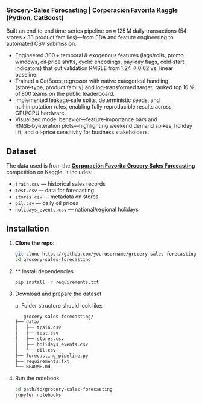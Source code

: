 ### Grocery‑Sales Forecasting | Corporación Favorita Kaggle (Python, CatBoost)
Built an end‑to‑end time‑series pipeline on ≈ 125 M daily transactions (54 stores × 33 product families)—from EDA and feature engineering to automated CSV submission.
- Engineered 300 + temporal & exogenous features (lags/rolls, promo windows, oil‑price shifts, cyclic encodings, pay‑day flags, cold‑start indicators) that cut validation RMSLE from 1.24 → 0.62 vs. linear baseline.
- Trained a CatBoost regressor with native categorical handling (store‑type, product family) and log‑transformed target; ranked top 10 % of 800 teams on the public leaderboard.
- Implemented leakage‑safe splits, deterministic seeds, and null‑imputation rules, enabling fully reproducible results across GPU/CPU hardware.
- Visualized model behavior—feature‑importance bars and RMSE‑by‑iteration plots—highlighting weekend demand spikes, holiday lift, and oil‑price sensitivity for business stakeholders.

## Dataset

The data used is from the **[Corporación Favorita Grocery Sales Forecasting](https://www.kaggle.com/competitions/favorita-grocery-sales-forecasting)** competition on Kaggle. It includes:

- `train.csv` — historical sales records  
- `test.csv` — data for forecasting  
- `stores.csv` — metadata on stores  
- `oil.csv` — daily oil prices  
- `holidays_events.csv` — national/regional holidays

## Installation

1. **Clone the repo:**

   ```bash
   git clone https://github.com/yourusername/grocery-sales-forecasting.git
   cd grocery-sales-forecasting
   
2. ** Install dependencies
   
    ```bash
   pip install -r requirements.txt

3. Download and prepare the dataset

   a.	Folder structure should look like:

   ```bash
      grocery-sales-forecasting/
   ├── data/
   │   ├── train.csv
   │   ├── test.csv
   │   ├── stores.csv
   │   ├── holidays_events.csv
   │   └── oil.csv
   ├── forecasting_pipeline.py
   ├── requirements.txt
   └── README.md

4. Run the notebook
   ```bash
   cd path/to/grocery-sales-forecasting
   jupyter notebooks
